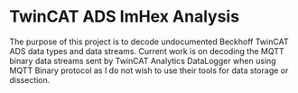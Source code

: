 # TwinCAT ADS ImHex Analysis
The purpose of this project is to decode undocumented Beckhoff TwinCAT ADS data types and data streams.
Current work is on decoding the MQTT binary data streams sent by TwinCAT Analytics DataLogger when using
MQTT Binary protocol as I do not wish to use their tools for data storage or dissection.